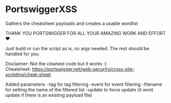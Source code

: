 # PortswiggerXSS
Gathers the cheatsheet payloads and creates a usable wordlist
  
THANK YOU PORTSWIGGER FOR ALL YOUR AMAZING WORK AND EFFORT :heart:
  
Just build or run the script as is, no args needed. The rest should be handled for you.
  
Disclaimer: Not the cleanest code but it works :)  
Cheatsheet: https://portswigger.net/web-security/cross-site-scripting/cheat-sheet

Added parameters:
-tag for tag filtering
-event for event filtering
-filename for setting the name of the filtered list
-update to force update (it wont update if there is an existing payload file)